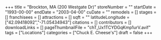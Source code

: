 +++
title = "Brockton, MA (200 Westgate Dr)"
storeNumber = ""
startDate = "1993-00-00"
endDate = "2003-04-00"
cuDate = ""
remodels = []
stages = []
franchisees = []
attractions = []
sqft = ""
latitudeLongitude = ["42.09418092","-71.05434943"]
citations = []
contributors = []
downloadLinks = []
pageThumbnailFile = "chT_Ux1TCYDGqKmp1urV.avif"
tags = ["Locations"]
categories = ["Chuck E. Cheese's"]
draft = false
+++
